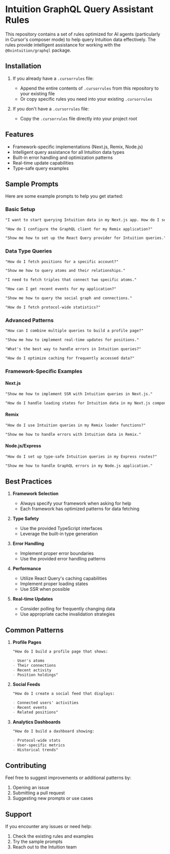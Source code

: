 # Intuition GraphQL Query Assistant Rules

This repository contains a set of rules optimized for AI agents (particularly in Cursor's composer mode) to help query Intuition data effectively. The rules provide intelligent assistance for working with the `@0xintuition/graphql` package.

## Installation

1. If you already have a `.cursorrules` file:

   - Append the entire contents of `.cursorrules` from this repository to your existing file
   - Or copy specific rules you need into your existing `.cursorrules`

2. If you don't have a `.cursorrules` file:
   - Copy the `.cursorrules` file directly into your project root

## Features

- Framework-specific implementations (Next.js, Remix, Node.js)
- Intelligent query assistance for all Intuition data types
- Built-in error handling and optimization patterns
- Real-time update capabilities
- Type-safe query examples

## Sample Prompts

Here are some example prompts to help you get started:

### Basic Setup

```markdown
"I want to start querying Intuition data in my Next.js app. How do I set this up?"
```

```markdown
"How do I configure the GraphQL client for my Remix application?"
```

```markdown
"Show me how to set up the React Query provider for Intuition queries."
```

### Data Type Queries

```markdown
"How do I fetch positions for a specific account?"
```

```markdown
"Show me how to query atoms and their relationships."
```

```markdown
"I need to fetch triples that connect two specific atoms."
```

```markdown
"How can I get recent events for my application?"
```

```markdown
"Show me how to query the social graph and connections."
```

```markdown
"How do I fetch protocol-wide statistics?"
```

### Advanced Patterns

```markdown
"How can I combine multiple queries to build a profile page?"
```

```markdown
"Show me how to implement real-time updates for positions."
```

```markdown
"What's the best way to handle errors in Intuition queries?"
```

```markdown
"How do I optimize caching for frequently accessed data?"
```

### Framework-Specific Examples

#### Next.js

```markdown
"Show me how to implement SSR with Intuition queries in Next.js."
```

```markdown
"How do I handle loading states for Intuition data in my Next.js components?"
```

#### Remix

```markdown
"How do I use Intuition queries in my Remix loader functions?"
```

```markdown
"Show me how to handle errors with Intuition data in Remix."
```

#### Node.js/Express

```markdown
"How do I set up type-safe Intuition queries in my Express routes?"
```

```markdown
"Show me how to handle GraphQL errors in my Node.js application."
```

## Best Practices

1. **Framework Selection**

   - Always specify your framework when asking for help
   - Each framework has optimized patterns for data fetching

2. **Type Safety**

   - Use the provided TypeScript interfaces
   - Leverage the built-in type generation

3. **Error Handling**

   - Implement proper error boundaries
   - Use the provided error handling patterns

4. **Performance**

   - Utilize React Query's caching capabilities
   - Implement proper loading states
   - Use SSR when possible

5. **Real-time Updates**
   - Consider polling for frequently changing data
   - Use appropriate cache invalidation strategies

## Common Patterns

1. **Profile Pages**

   ```markdown
   "How do I build a profile page that shows:

   - User's atoms
   - Their connections
   - Recent activity
   - Position holdings"
   ```

2. **Social Feeds**

   ```markdown
   "How do I create a social feed that displays:

   - Connected users' activities
   - Recent events
   - Related positions"
   ```

3. **Analytics Dashboards**

   ```markdown
   "How do I build a dashboard showing:

   - Protocol-wide stats
   - User-specific metrics
   - Historical trends"
   ```

## Contributing

Feel free to suggest improvements or additional patterns by:

1. Opening an issue
2. Submitting a pull request
3. Suggesting new prompts or use cases

## Support

If you encounter any issues or need help:

1. Check the existing rules and examples
2. Try the sample prompts
3. Reach out to the Intuition team
